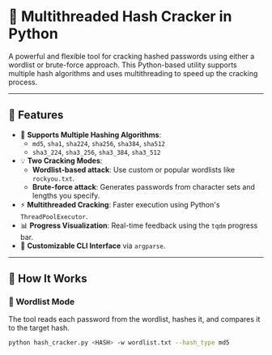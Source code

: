 # 🔐 Multithreaded Hash Cracker in Python

A powerful and flexible tool for cracking hashed passwords using either a wordlist or brute-force approach. This Python-based utility supports multiple hash algorithms and uses multithreading to speed up the cracking process.

---

## 🚀 Features

- 🔄 **Supports Multiple Hashing Algorithms**:
  - `md5`, `sha1`, `sha224`, `sha256`, `sha384`, `sha512`
  - `sha3_224`, `sha3_256`, `sha3_384`, `sha3_512`
- 💡 **Two Cracking Modes**:
  - **Wordlist-based attack**: Use custom or popular wordlists like `rockyou.txt`.
  - **Brute-force attack**: Generates passwords from character sets and lengths you specify.
- ⚡ **Multithreaded Cracking**: Faster execution using Python's `ThreadPoolExecutor`.
- 📊 **Progress Visualization**: Real-time feedback using the `tqdm` progress bar.
- 🔧 **Customizable CLI Interface** via `argparse`.

---

## 🧪 How It Works

### 🔹 Wordlist Mode

The tool reads each password from the wordlist, hashes it, and compares it to the target hash.

```bash
python hash_cracker.py <HASH> -w wordlist.txt --hash_type md5
